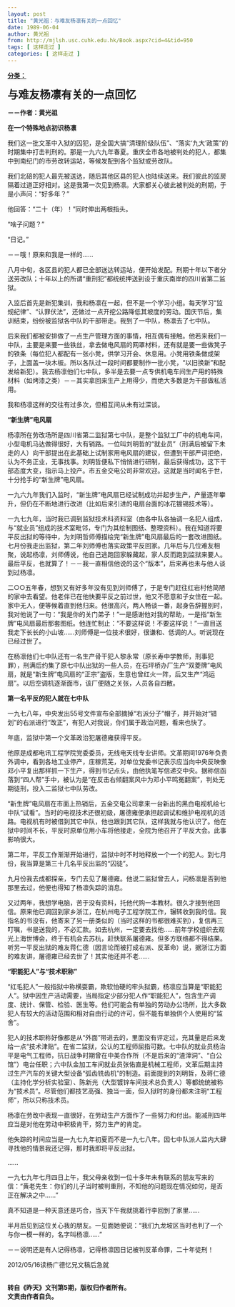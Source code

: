 ```yaml
---
layout: post
title: "黄光祖：与难友杨凛有关的一点回忆"
date: 1989-06-04
author: 黄光祖
from: http://mjlsh.usc.cuhk.edu.hk/Book.aspx?cid=4&tid=950
tags: [ 这样走过 ]
categories: [ 这样走过 ]
---
```


<div style="margin: 15px 10px 10px 0px;">
 <div>
  <span id="ctl00_ContentPlaceHolder1_chapter1_SubjectLabel" style="font-weight:bold;text-decoration:underline;">
   分类：
  </span>
 </div>
 <p>
  <strong>
   <font size="5">
    与难友杨凛有关的一点回忆
   </font>
  </strong>
 </p>
 <p>
  <strong>
   －－作者：黄光祖
  </strong>
 </p>
 <p>
  <strong>
   在一个特殊地点初识杨凛
  </strong>
 </p>
 <p>
  我们这一批文革中入狱的囚犯，是全国大搞“清理阶级队伍”、“落实‘九大’政策”的时期集中打击判刑的。那是一九六九年春夏。重庆全市各地被判处的犯人，都集中到南纪门的市劳改转运站，等候发配到各个监狱或劳改队。
 </p>
 <p>
  我们北碚的犯人最先被送达，随后其他区县的犯人也陆续送来。我们彼此的监房隔着过道正好相对。这是我第一次见到杨凛。大家都关心彼此被判处的刑期，于是小声问：“好多年？”
 </p>
 <p>
  他回答：“二十（年）！”同时伸出两根指头。
 </p>
 <p>
  “啥子问题？”
 </p>
 <p>
  “日记。”
 </p>
 <p>
  －－哦！原来和我是一样的……
 </p>
 <p>
  八月中旬，各区县的犯人都已全部送达转运站，便开始发配。刑期十年以下者分送劳改队；十年以上的所谓“重刑犯”都统统押送到设于重庆南岸的四川省第二监狱。
 </p>
 <p>
  入监后首先是新犯集训，我和杨凛在一起，但不是一个学习小组。每天学习“监规纪律”、“认罪伏法”，还做过一点开挖公路降低其坡度的劳动。国庆节后，集训结束，纷纷被监狱各中队的干部带走。我到了一中队，杨凛去了七中队。
 </p>
 <p>
  后来我们都被安排做了一点生产管理方面的事情，相互偶有接触。他若来我们一中队，主要是来要一些铁丝，拿去做电风扇的网罩材料，还有就是要一些做凳子的铁条（每位犯人都配有一张小凳，供学习开会、休息用。小凳用铁条做成架子，上面盖一块木板。所以各队过一段时间都要制作一批小凳，“以旧换新”和配发给新犯）。我去杨凛他们七中队，多半是去要一点专供机电车间生产用的特殊材料（如烤漆之类）－－其实拿回来生产上用得少，而绝大多数是为干部做私活用。
 </p>
 <p>
  我和杨凛这样的交往有过多次，但相互间从未有过深谈。
 </p>
 <p>
  <strong>
   “新生牌”电风扇
  </strong>
 </p>
 <p>
  杨凛所在劳改场所是四川省第二监狱第七中队，是整个监狱工厂中的机电车间，小型电机马达做得很好，大有销路。一位叫刘明哲的“就业员”（刑满后被留下未走的人）向干部提出在此基础上试制家用电风扇的建议，但遭到干部严词拒绝，认为不务正业，无事找事。刘明哲便私下悄悄进行研制，最后获得成功，这下干部态度大变，指示马上投产。市五金交电公司非常欢迎。这就是当时闻名于世，十分抢手的“新生牌”电风扇。
 </p>
 <p>
  一九六九年我们入监时，“新生牌”电风扇已经试制成功并起步生产，产量逐年攀升，但仍在不断地进行改进（比如后来引进的电扇台面的冰花镀锡技术等）。
 </p>
 <p>
  一九七九年，当时我已调到监狱技术科资料室（由各中队各抽调一名犯人组成，与“就业员”组成的技术室毗邻，专门为其绘制图纸、整理资料）。我在知道将要平反出狱的等待中，为刘明哲师傅描绘完“新生牌”电风扇最后的一套改进图纸。七月份我走出监狱，第二年刘师傅也落实政策平反回家。几年后与几位难友相聚，说起杨凛，刘师傅说，他自己逃跑回家躲藏起，家人反而跑到监狱来要人。最后平反，也就算了！－－我一直相信他说的这个“版本”，后来再也未与他人谈到过杨凛。
 </p>
 <p>
  二○○五年春，想到又有好多年没有见到刘师傅了，于是专门赶往红岩村他简陋的家中去看望。他老伴已在他快要平反之前过世，他又不愿意和子女住在一起。家中无人，便等候着直到他归来。他很高兴，两人畅谈一番，起身告辞握别时，我对他说了一句：“我是你的关门弟子！”一是感谢他对我的帮助，一是指“新生牌”电风扇最后那套图纸。他连忙制止：“不要这样说！不要这样说！”一直目送我走下长长的小山坡……刘师傅是一位技术很好，很谦和、低调的人。听说现在已经过世了。
 </p>
 <p>
  在杨凛他们七中队还有一名生产骨干犯人黎永常（原长寿中学教师，刑事犯罪），刑满后约集了原七中队出狱的一些人员，在石坪桥办厂生产“双菱牌”电风扇，就是“新生牌”电风扇的“正宗”盗版，生意也曾红火一阵，后又生产“鸿运扇”。以后空调机逐渐面市，该厂便随之关张，人员各自四散。
 </p>
 <p>
  <strong>
   第一名平反的犯人就在七中队
  </strong>
 </p>
 <p>
  一九七八年，中央发出55号文件宣布全部摘掉“右派分子”帽子，并开始对“错划”的右派进行“改正”，有犯人对我说，你们属于政治问题，看来也快了。
 </p>
 <p>
  年底，监狱中第一个文革政治犯屠德雍获得平反。
 </p>
 <p>
  他原是成都电讯工程学院党委委员，无线电天线专业讲师。文革期间1976年负责外调中，看到各地工业停产，庄稼荒芜，对单位党委书记表示应当向中央反映像邓小平复出那样抓一下生产，得到书记点头，由他执笔写信递交中央。据称信函落到“四人帮”手中，被认为是“在反击右倾翻案风中为邓小平鸣冤翻案”，判处无期徒刑，投入二监狱七中队劳改。
 </p>
 <p>
  “新生牌”电风扇在市面上热销后，五金交电公司拿来一台新出的黑白电视机给七中队“试看”。当时的电视技术还很初级，屠德雍便承担起调试和维护电视机的活路。电视机有时被借到其它中队，他也跟到其它队，这样我就与他认识了。他在狱中时间不长，平反时原单位用小车将他接走，全院为他召开了平反大会。此事影响很大。
 </p>
 <p>
  第二年，平反工作渐渐开始进行，监狱中时不时地释放一个一个的犯人。到七月份，我当算是第三十几名平反出监的“囚徒”。
 </p>
 <p>
  九月份我去成都探亲，专门去见了屠德雍。他说二监狱曾去人，问杨凛是否到他那里去过，他便也得知了杨凛失踪的消息。
 </p>
 <p>
  又过两年，我想学电脑，苦于没有资料，托他代购一本教材。很久才接到他回信。原来他已调回到家乡浙江，在杭州电子工程学院工作，辗转收到我的信。我指名的书没有，他寄来了另一册类似的（当时这样的书都很难买到），复信再三叮嘱，书是送我的，不必汇款。如去杭州，一定要去找他……前年学校组织去观光上海世博会，终于有机会去苏杭，赶快联系屠德雍。但多方联络都不得结果。听另一平反出狱的难友蒋仁德（因言论而被打成右派、反革命）说，据浙江方面的难友讲，屠德雍已经去世了！其实他还并不老……
 </p>
 <p>
  <strong>
   “职能犯人”与“技术职称”
  </strong>
 </p>
 <p>
  “红毛犯人”一般指狱中称横耍霸，欺软怕硬的牢头狱霸，杨凛应当算是“职能犯人”。狱中因生产活动需要，当局指定少部分犯人作“职能犯人”，包含生产调度、统计、保管、检验、医生等。他们可能会有单独的劳动办公场所，比大多数犯人有较大的活动范围和相对自由行动的许可，但不能有单独供个人使用的“监舍”。
 </p>
 <p>
  犯人的技术职称好像都是从“外面”带进去的，里面没有评定过，充其量是后来发给一点“技术津贴”。在省二监狱，公认的工程师屈指可数。七中队的就业员杨治平是电气工程师，抗日战争时期曾在中美合作所（不是后来的“渣滓洞”、“白公馆”）电台任职；六中队金加工车间就业员张佑直是机械工程师，文革后期主持过生产汽车的关键大型设备“弧齿铣齿机”的制造。前面提到的刘明哲，及蒋仁德（主持化学分析实验室）、陈新光（大型镀锌车间技术总负责人）等都统统被称为“技术员”。尽管他们都技艺高强、独当一面，但入狱时的身份都未注明“工程师”，所以只称技术员。
 </p>
 <p>
  杨凛在劳改中表现一直很好，在劳动生产方面作了一些努力和付出。能减刑四年应当是对他在劳动中积极肯干，努力生产的肯定。
 </p>
 <p>
  他失踪的时间应当是一九七九年初夏而不是一九七八年。因七中队派人监内大肆寻找他的情景我还记得，那时我即将平反出狱。
 </p>
 <p>
  ……
 </p>
 <p>
  一九七九年七月四日上午，我父母亲收到一位十多年未有联系的朋友写来的信：“黄老先生：你们的儿子当时被判重刑，不知他的问题现在情况如何，是否正在解决之中……”
 </p>
 <p>
  真不知道是一种天意还是巧合，当天下午我就挑着行李回到了家里……
 </p>
 <p>
  半月后见到这位关心我的朋友。一见面她便说：“我们九龙坡区当时也判了一个与你一模一样的，名字叫杨凛……”
 </p>
 <p>
  －－说明还是有人记得杨凛，记得杨凛因日记被判反革命罪，二十年徒刑！
 </p>
 <p>
  2012/05/16读杨广德忆兄文稿后急就
 </p>
 <p>
  <br/>
  <strong>
   转自《昨天》文刊第5期，版权归作者所有。
   <br/>
   文责由作者自负。
  </strong>
 </p>
</div>

